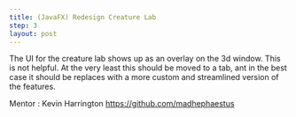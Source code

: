 ```yaml
---
title: (JavaFX) Redesign Creature Lab
step: 3
layout: post
---
```


The UI for the creature lab shows up as an overlay on the 3d window. This is not helpful. At the very least this should be moved to a tab, ant in the best case it should be replaces with a more custom and streamlined version of the features.  
 
Mentor : Kevin Harrington https://github.com/madhephaestus
